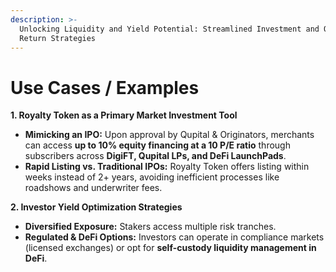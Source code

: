 ```yaml
---
description: >-
  Unlocking Liquidity and Yield Potential: Streamlined Investment and Optimized
  Return Strategies
---
```


# Use Cases / Examples

**1. Royalty Token as a Primary Market Investment Tool**

* **Mimicking an IPO:** Upon approval by Qupital & Originators, merchants can access **up to 10% equity financing at a 10 P/E ratio** through subscribers across **DigiFT, Qupital LPs, and DeFi LaunchPads**.
* **Rapid Listing vs. Traditional IPOs:** Royalty Token offers listing within weeks instead of 2+ years, avoiding inefficient processes like roadshows and underwriter fees.

**2. Investor Yield Optimization Strategies**

* **Diversified Exposure:** Stakers access multiple risk tranches.
* **Regulated & DeFi Options:** Investors can operate in compliance markets (licensed exchanges) or opt for **self-custody liquidity management in DeFi**.
